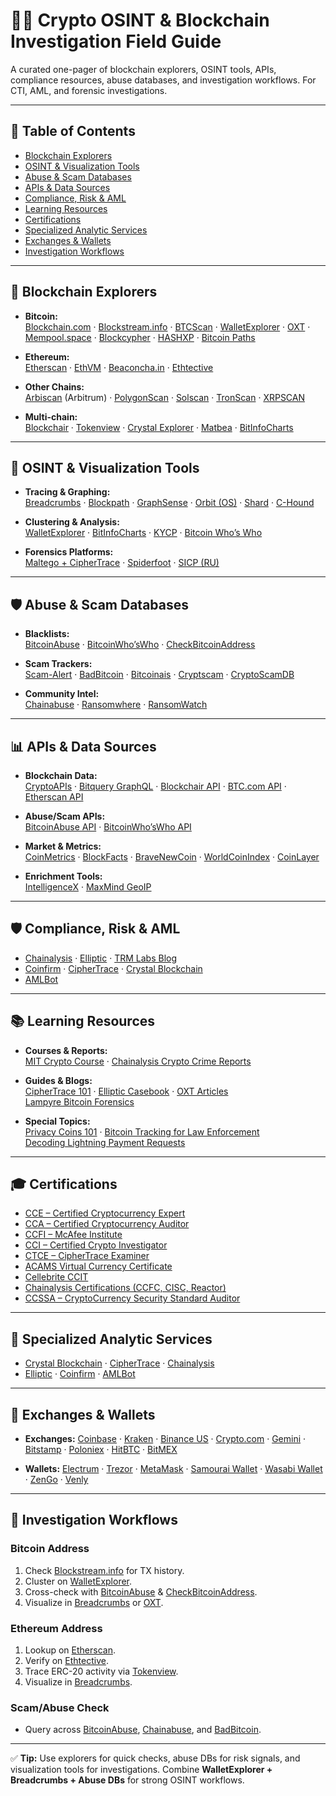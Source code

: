 # 🕵️‍♂️ Crypto OSINT & Blockchain Investigation Field Guide

A curated one-pager of blockchain explorers, OSINT tools, APIs, compliance resources, abuse databases, and investigation workflows. For CTI, AML, and forensic investigations.  

---

## 📑 Table of Contents
- [Blockchain Explorers](#-blockchain-explorers)
- [OSINT & Visualization Tools](#-osint--visualization-tools)
- [Abuse & Scam Databases](#-abuse--scam-databases)
- [APIs & Data Sources](#-apis--data-sources)
- [Compliance, Risk & AML](#-compliance-risk--aml)
- [Learning Resources](#-learning-resources)
- [Certifications](#-certifications)
- [Specialized Analytic Services](#-specialized-analytic-services)
- [Exchanges & Wallets](#-exchanges--wallets)
- [Investigation Workflows](#-investigation-workflows)

---

## 🔗 Blockchain Explorers
- **Bitcoin:**  
  [Blockchain.com](https://www.blockchain.com/explorer) · [Blockstream.info](https://blockstream.info/) · [BTCScan](https://btcscan.org/) · [WalletExplorer](https://www.walletexplorer.com/) · [OXT](https://oxt.me/) · [Mempool.space](https://mempool.space/) · [Blockcypher](https://live.blockcypher.com/) · [HASHXP](https://hashxp.org/) · [Bitcoin Paths](https://bitcoinpaths.com/)  

- **Ethereum:**  
  [Etherscan](https://etherscan.io/) · [EthVM](https://ethvm.com/) · [Beaconcha.in](https://beaconcha.in/) · [Ethtective](https://ethtective.com/)  

- **Other Chains:**  
  [Arbiscan](https://arbiscan.io/) (Arbitrum) · [PolygonScan](https://polygonscan.com/) · [Solscan](https://solscan.io/) · [TronScan](https://tronscan.org/) · [XRPSCAN](https://xrpscan.com/)  

- **Multi-chain:**  
  [Blockchair](https://blockchair.com/) · [Tokenview](https://tokenview.io/) · [Crystal Explorer](https://explorer.crystalblockchain.com/) · [Matbea](https://matbea.net/) · [BitInfoCharts](https://bitinfocharts.com/)  

---

## 🔬 OSINT & Visualization Tools
- **Tracing & Graphing:**  
  [Breadcrumbs](https://breadcrumbs.app/) · [Blockpath](https://blockpath.com/) · [GraphSense](https://graphsense.info/) · [Orbit (OS)](https://github.com/s0md3v/Orbit) · [Shard](https://github.com/) · [C-Hound](https://c-hound.ai/)  

- **Clustering & Analysis:**  
  [WalletExplorer](https://www.walletexplorer.com/) · [BitInfoCharts](https://bitinfocharts.com/) · [KYCP](https://kycp.org/#/) · [Bitcoin Who’s Who](https://www.bitcoinwhoswho.com/)  

- **Forensics Platforms:**  
  [Maltego + CipherTrace](https://www.maltego.com/blog/bitcoin-forensics-with-maltego-and-ciphertrace-blockchain-intelligence/) · [Spiderfoot](https://www.spiderfoot.net/) · [SICP (RU)](http://sicp.ueba.su/)  

---

## 🛡 Abuse & Scam Databases
- **Blacklists:**  
  [BitcoinAbuse](https://www.bitcoinabuse.com/) · [BitcoinWho’sWho](https://www.bitcoinwhoswho.com/) · [CheckBitcoinAddress](https://checkbitcoinaddress.com/)  

- **Scam Trackers:**  
  [Scam-Alert](https://scam-alert.io/) · [BadBitcoin](https://badbitcoin.org/) · [Bitcoinais](https://bitcoinais.com/) · [Cryptscam](http://cryptscam.com/) · [CryptoScamDB](https://cryptoscamdb.org/scams/)  

- **Community Intel:**  
  [Chainabuse](https://chainabuse.com/) · [Ransomwhere](https://ransomwhe.re/) · [RansomWatch](https://ransomwatch.telemetry.ltd/)  

---

## 📊 APIs & Data Sources
- **Blockchain Data:**  
  [CryptoAPIs](https://cryptoapis.io/) · [Bitquery GraphQL](https://explorer.bitquery.io/) · [Blockchair API](https://blockchair.com/) · [BTC.com API](https://btc.com/btc/adapter?type=api-doc) · [Etherscan API](https://etherscan.io/apis)  

- **Abuse/Scam APIs:**  
  [BitcoinAbuse API](https://www.bitcoinabuse.com/api-docs) · [BitcoinWho’sWho API](https://www.bitcoinwhoswho.com/api)  

- **Market & Metrics:**  
  [CoinMetrics](https://coinmetrics.io/) · [BlockFacts](https://blockfacts.io/) · [BraveNewCoin](https://bravenewcoin.com/developers) · [WorldCoinIndex](https://www.worldcoinindex.com/apiservice) · [CoinLayer](https://coinlayer.com/)  

- **Enrichment Tools:**  
  [IntelligenceX](https://intelx.io/) · [MaxMind GeoIP](https://www.maxmind.com/en/geoip-demo)  

---

## 🛡 Compliance, Risk & AML
- [Chainalysis](https://www.chainalysis.com/) · [Elliptic](https://www.elliptic.co/) · [TRM Labs Blog](https://www.trmlabs.com/blog)  
- [Coinfirm](https://www.coinfirm.com/) · [CipherTrace](https://ciphertrace.com/) · [Crystal Blockchain](https://crystalblockchain.com/)  
- [AMLBot](https://amlbot.com/)  

---

## 📚 Learning Resources
- **Courses & Reports:**  
  [MIT Crypto Course](https://ocw.mit.edu/courses/media-arts-and-sciences/mas-s62-cryptocurrency-engineering-and-design-spring-2018/) · [Chainalysis Crypto Crime Reports](https://www.chainalysis.com/crypto-crime/)  

- **Guides & Blogs:**  
  [CipherTrace 101](https://ciphertrace.com/crypto-investigation-101/) · [Elliptic Casebook](https://www.elliptic.co/blog) · [OXT Articles](https://oxt.me/articles/how_to_investigate_a_bitcoin_address)  
  [Lampyre Bitcoin Forensics](https://lampyre-io.medium.com/collecting-bitcoin-wallet-info-for-osint-purposes-4c4d0f73a4fb)  

- **Special Topics:**  
  [Privacy Coins 101](https://www.chainalysis.com/blog/privacy-coins-anonymity-enhanced-cryptocurrencies/) · [Bitcoin Tracking for Law Enforcement](https://www.acfcs.org/acfcs-contributor-report-bitcoin-tracking-for-law-enforcement)  
  [Decoding Lightning Payment Requests](https://medium.com/slamtrade/ln-parser-decoding-and-encoding-of-lightning-payment-request-f84824d8cf30)  

---

## 🎓 Certifications
- [CCE – Certified Cryptocurrency Expert](https://www.blockchain-council.org/certifications/certified-cryptocurrency-expert/)  
- [CCA – Certified Cryptocurrency Auditor](https://www.blockchain-council.org/certifications/certified-cryptocurrency-auditor-instructor-led-training/)  
- [CCFI – McAfee Institute](https://www.mcafeeinstitute.com/products/certified-cryptocurrency-forensic-investigator-ccfi)  
- [CCI – Certified Crypto Investigator](https://www.cryptoinvestigatortraining.com/)  
- [CTCE – CipherTrace Examiner](https://ciphertrace.com/certified-examiner-training/#1639596452769-9be0d67b-ba88)  
- [ACAMS Virtual Currency Certificate](https://www.acams.org/en/training/certificates/virtual-currency-and-blockchain)  
- [Cellebrite CCIT](https://www.cellebritelearningcenter.com/mod/page/view.php?id=61967)  
- [Chainalysis Certifications (CCFC, CISC, Reactor)](https://www.chainalysis.com/cisc/)  
- [CCSSA – CryptoCurrency Security Standard Auditor](https://cryptoconsortium.org/certifications/ccssa/)  

---

## 💼 Specialized Analytic Services
- [Crystal Blockchain](https://crystalblockchain.com/) · [CipherTrace](https://ciphertrace.com/) · [Chainalysis](https://www.chainalysis.com/)  
- [Elliptic](https://www.elliptic.co/) · [Coinfirm](https://www.coinfirm.com/) · [AMLBot](https://amlbot.com/)  

---

## 💱 Exchanges & Wallets
- **Exchanges:** [Coinbase](https://www.coinbase.com/) · [Kraken](https://www.kraken.com/) · [Binance US](https://binance.us) · [Crypto.com](https://crypto.com) · [Gemini](https://www.gemini.com/) · [Bitstamp](https://www.bitstamp.net/) · [Poloniex](https://poloniex.com/) · [HitBTC](https://hitbtc.com/) · [BitMEX](https://www.bitmex.com/)  

- **Wallets:** [Electrum](https://electrum.org/) · [Trezor](https://trezor.io/) · [MetaMask](https://metamask.io/) · [Samourai Wallet](https://samouraiwallet.com/) · [Wasabi Wallet](https://wasabiwallet.io/) · [ZenGo](https://zengo.com/) · [Venly](https://www.venly.io/)  

---

## 🧵 Investigation Workflows
### Bitcoin Address
1. Check [Blockstream.info](https://blockstream.info/) for TX history.  
2. Cluster on [WalletExplorer](https://www.walletexplorer.com/).  
3. Cross-check with [BitcoinAbuse](https://www.bitcoinabuse.com/) & [CheckBitcoinAddress](https://checkbitcoinaddress.com/).  
4. Visualize in [Breadcrumbs](https://breadcrumbs.app/) or [OXT](https://oxt.me/).  

### Ethereum Address
1. Lookup on [Etherscan](https://etherscan.io/).  
2. Verify on [Ethtective](https://ethtective.com/).  
3. Trace ERC-20 activity via [Tokenview](https://tokenview.io/).  
4. Visualize in [Breadcrumbs](https://breadcrumbs.app/).  

### Scam/Abuse Check
- Query across [BitcoinAbuse](https://www.bitcoinabuse.com/), [Chainabuse](https://chainabuse.com/), and [BadBitcoin](https://badbitcoin.org/).  

---

✅ **Tip:** Use explorers for quick checks, abuse DBs for risk signals, and visualization tools for investigations. Combine **WalletExplorer + Breadcrumbs + Abuse DBs** for strong OSINT workflows.

